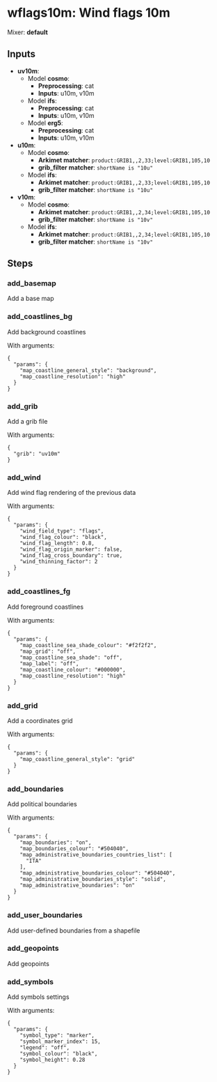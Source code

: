 # wflags10m: Wind flags 10m

Mixer: **default**

## Inputs

* **uv10m**:
    * Model **cosmo**:
        * **Preprocessing**: cat
        * **Inputs**: u10m, v10m
    * Model **ifs**:
        * **Preprocessing**: cat
        * **Inputs**: u10m, v10m
    * Model **erg5**:
        * **Preprocessing**: cat
        * **Inputs**: u10m, v10m
* **u10m**:
    * Model **cosmo**:
        * **Arkimet matcher**: `product:GRIB1,,2,33;level:GRIB1,105,10`
        * **grib_filter matcher**: `shortName is "10u"`
    * Model **ifs**:
        * **Arkimet matcher**: `product:GRIB1,,2,33;level:GRIB1,105,10`
        * **grib_filter matcher**: `shortName is "10u"`
* **v10m**:
    * Model **cosmo**:
        * **Arkimet matcher**: `product:GRIB1,,2,34;level:GRIB1,105,10`
        * **grib_filter matcher**: `shortName is "10v"`
    * Model **ifs**:
        * **Arkimet matcher**: `product:GRIB1,,2,34;level:GRIB1,105,10`
        * **grib_filter matcher**: `shortName is "10v"`

## Steps

### add_basemap

Add a base map


### add_coastlines_bg

Add background coastlines

With arguments:
```
{
  "params": {
    "map_coastline_general_style": "background",
    "map_coastline_resolution": "high"
  }
}
```

### add_grib

Add a grib file

With arguments:
```
{
  "grib": "uv10m"
}
```

### add_wind

Add wind flag rendering of the previous data

With arguments:
```
{
  "params": {
    "wind_field_type": "flags",
    "wind_flag_colour": "black",
    "wind_flag_length": 0.8,
    "wind_flag_origin_marker": false,
    "wind_flag_cross_boundary": true,
    "wind_thinning_factor": 2
  }
}
```

### add_coastlines_fg

Add foreground coastlines

With arguments:
```
{
  "params": {
    "map_coastline_sea_shade_colour": "#f2f2f2",
    "map_grid": "off",
    "map_coastline_sea_shade": "off",
    "map_label": "off",
    "map_coastline_colour": "#000000",
    "map_coastline_resolution": "high"
  }
}
```

### add_grid

Add a coordinates grid

With arguments:
```
{
  "params": {
    "map_coastline_general_style": "grid"
  }
}
```

### add_boundaries

Add political boundaries

With arguments:
```
{
  "params": {
    "map_boundaries": "on",
    "map_boundaries_colour": "#504040",
    "map_administrative_boundaries_countries_list": [
      "ITA"
    ],
    "map_administrative_boundaries_colour": "#504040",
    "map_administrative_boundaries_style": "solid",
    "map_administrative_boundaries": "on"
  }
}
```

### add_user_boundaries

Add user-defined boundaries from a shapefile


### add_geopoints

Add geopoints


### add_symbols

Add symbols settings

With arguments:
```
{
  "params": {
    "symbol_type": "marker",
    "symbol_marker_index": 15,
    "legend": "off",
    "symbol_colour": "black",
    "symbol_height": 0.28
  }
}
```

